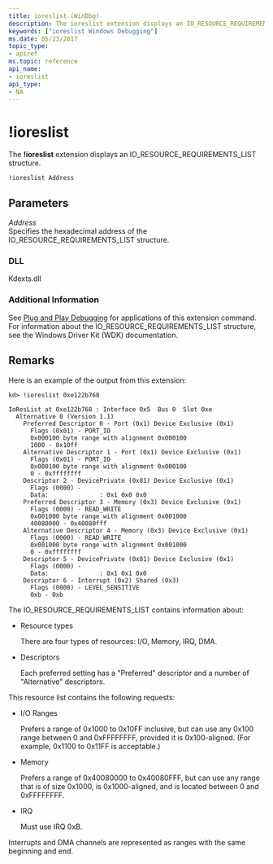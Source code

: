 ```yaml
---
title: ioreslist (WinDbg)
description: The ioreslist extension displays an IO_RESOURCE_REQUIREMENTS_LIST structure.
keywords: ["ioreslist Windows Debugging"]
ms.date: 05/23/2017
topic_type:
- apiref
ms.topic: reference
api_name:
- ioreslist
api_type:
- NA
---
```


# !ioreslist


The **!ioreslist** extension displays an IO\_RESOURCE\_REQUIREMENTS\_LIST structure.

```dbgcmd
!ioreslist Address 
```

## <span id="ddk__ioreslist_dbg"></span><span id="DDK__IORESLIST_DBG"></span>Parameters


<span id="_______Address______"></span><span id="_______address______"></span><span id="_______ADDRESS______"></span> *Address*   
Specifies the hexadecimal address of the IO\_RESOURCE\_REQUIREMENTS\_LIST structure.

### DLL

Kdexts.dll

 

### Additional Information

See [Plug and Play Debugging](../debugger/plug-and-play-debugging.md) for applications of this extension command. For information about the IO\_RESOURCE\_REQUIREMENTS\_LIST structure, see the Windows Driver Kit (WDK) documentation.

## Remarks

Here is an example of the output from this extension:

```dbgcmd
kd> !ioreslist 0xe122b768

IoResList at 0xe122b768 : Interface 0x5  Bus 0  Slot 0xe
  Alternative 0 (Version 1.1)
    Preferred Descriptor 0 - Port (0x1) Device Exclusive (0x1)
      Flags (0x01) - PORT_IO
      0x000100 byte range with alignment 0x000100
      1000 - 0x10ff
    Alternative Descriptor 1 - Port (0x1) Device Exclusive (0x1)
      Flags (0x01) - PORT_IO
      0x000100 byte range with alignment 0x000100
      0 - 0xffffffff
    Descriptor 2 - DevicePrivate (0x81) Device Exclusive (0x1)
      Flags (0000) -
      Data:              : 0x1 0x0 0x0
    Preferred Descriptor 3 - Memory (0x3) Device Exclusive (0x1)
      Flags (0000) - READ_WRITE
      0x001000 byte range with alignment 0x001000
      40080000 - 0x40080fff
    Alternative Descriptor 4 - Memory (0x3) Device Exclusive (0x1)
      Flags (0000) - READ_WRITE
      0x001000 byte range with alignment 0x001000
      0 - 0xffffffff
    Descriptor 5 - DevicePrivate (0x81) Device Exclusive (0x1)
      Flags (0000) -
      Data:              : 0x1 0x1 0x0
    Descriptor 6 - Interrupt (0x2) Shared (0x3)
      Flags (0000) - LEVEL_SENSITIVE
      0xb - 0xb
```

The IO\_RESOURCE\_REQUIREMENTS\_LIST contains information about:

-   Resource types

    There are four types of resources: I/O, Memory, IRQ, DMA.

-   Descriptors

    Each preferred setting has a "Preferred" descriptor and a number of "Alternative" descriptors.

This resource list contains the following requests:

-   I/O Ranges

    Prefers a range of 0x1000 to 0x10FF inclusive, but can use any 0x100 range between 0 and 0xFFFFFFFF, provided it is 0x100-aligned. (For example, 0x1100 to 0x11FF is acceptable.)

-   Memory

    Prefers a range of 0x40080000 to 0x40080FFF, but can use any range that is of size 0x1000, is 0x1000-aligned, and is located between 0 and 0xFFFFFFFF.

-   IRQ

    Must use IRQ 0xB.

Interrupts and DMA channels are represented as ranges with the same beginning and end.

 

 





